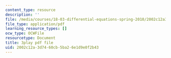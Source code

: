 ```yaml
---
content_type: resource
description: ''
file: /media/courses/18-03-differential-equations-spring-2010/2002c12a3d7460cb5ba26e1d9e0f2b43_rZ3-nFV6l8w.pdf
file_type: application/pdf
learning_resource_types: []
ocw_type: OCWFile
resourcetype: Document
title: 3play pdf file
uid: 2002c12a-3d74-60cb-5ba2-6e1d9e0f2b43
---
```

